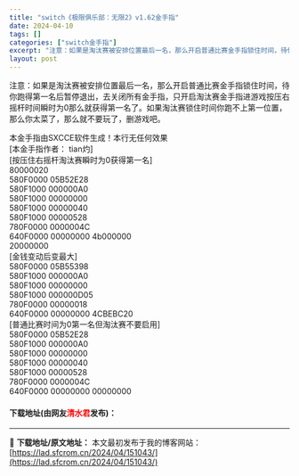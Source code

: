 ```yaml
---
title: "switch《极限俱乐部：无限2》v1.62金手指"
date: 2024-04-10
tags: []
categories: ["switch金手指"]
excerpt: "注意：如果是淘汰赛被安排位置最后一名，那么开启普通比赛金手指锁住时间，待你跑得第一名后暂停退出，去关闭所有金手指，只开启淘汰赛金手指进游戏按压右摇杆时间瞬时为0那么就获得第一名了。如果淘汰赛锁住时间你跑不上第一位置，那么你太菜了，那么就不要玩了，删游戏吧。 本金手指由SXCCE软件生成！本行无任何效&hellip;"
layout: post
---
```


 <p>注意：如果是淘汰赛被安排位置最后一名，那么开启普通比赛金手指锁住时间，待你跑得第一名后暂停退出，去关闭所有金手指，只开启淘汰赛金手指进游戏按压右摇杆时间瞬时为0那么就获得第一名了。如果淘汰赛锁住时间你跑不上第一位置，那么你太菜了，那么就不要玩了，删游戏吧。</p> <p>本金手指由SXCCE软件生成！本行无任何效果<br />[本金手指作者： tian灼]<br />[按压住右摇杆淘汰赛瞬时为0获得第一名]<br />80000020<br />580F0000 05B52E28<br />580F1000 000000A0<br />580F1000 00000000<br />580F1000 00000040<br />580F1000 00000528<br />780F0000 0000004C<br />640F0000 00000000 4b000000<br />20000000<br />[金钱变动后变最大]<br />580F0000 05B55398<br />580F1000 000000A0<br />580F1000 00000000<br />580F1000 000000D0<font>5</font><br />780F0000 00000018<br />640F0000 00000000 4CBEBC20<br />[普通比赛时间为0第一名但淘汰赛不要启用]<br />580F0000 05B52E28<br />580F1000 000000A0<br />580F1000 00000000<br />580F1000 00000040<br />580F1000 00000528<br />780F0000 0000004C<br />640F0000 00000000 00000000</p> <p><h4>下载地址(由网友<font color="red">清水君</font>发布)：</h4></p> 

---
📖 **下载地址/原文地址：** 本文最初发布于我的博客网站：[https://lad.sfcrom.cn/2024/04/151043/](https://lad.sfcrom.cn/2024/04/151043/)

